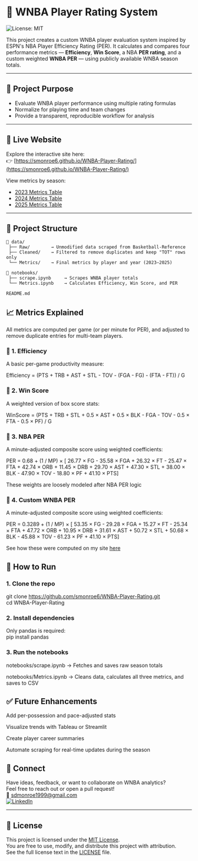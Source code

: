 # 🏀 WNBA Player Rating System

![License: MIT](https://img.shields.io/badge/License-MIT-yellow.svg)

This project creates a custom WNBA player evaluation system inspired by ESPN's NBA Player Efficiency Rating (PER). It calculates and compares four performance metrics — **Efficiency**, **Win Score**, a NBA **PER rating**, and a custom weighted **WNBA PER** — using publicly available WNBA season totals.

---

## 📌 Project Purpose

- Evaluate WNBA player performance using multiple rating formulas
- Normalize for playing time and team changes
- Provide a transparent, reproducible workflow for analysis

---

## 🚀 Live Website

Explore the interactive site here:  
👉 [https://smonroe6.github.io/WNBA-Player-Rating/](https://smonroe6.github.io/WNBA-Player-Rating/)

View metrics by season:

- [2023 Metrics Table](https://smonroe6.github.io/WNBA-Player-Rating/visuals/League/2023Metrics.html)
- [2024 Metrics Table](https://smonroe6.github.io/WNBA-Player-Rating/visuals/League/2024Metrics.html)
- [2025 Metrics Table](https://smonroe6.github.io/WNBA-Player-Rating/visuals/League/2025Metrics.html)

---

## 📂 Project Structure

```
📁 data/
 ├── Raw/        → Unmodified data scraped from Basketball-Reference
 ├── Cleaned/    → Filtered to remove duplicates and keep "TOT" rows only
 └── Metrics/    → Final metrics by player and year (2023–2025)

📁 notebooks/
 ├── scrape.ipynb     → Scrapes WNBA player totals
 └── Metrics.ipynb    → Calculates Efficiency, Win Score, and PER

README.md
```

## 📈 Metrics Explained

All metrics are computed per game (or per minute for PER), and adjusted to remove duplicate entries for multi-team players.

### 🔹 1. Efficiency

A basic per-game productivity measure:

Efficiency = (PTS + TRB + AST + STL - TOV - (FGA - FG) - (FTA - FT)) / G

### 🔹 2. Win Score

A weighted version of box score stats:

WinScore = (PTS + TRB + STL + 0.5 × AST + 0.5 × BLK - FGA - TOV - 0.5 × FTA - 0.5 × PF) / G

### 🔹 3. NBA PER

A minute-adjusted composite score using weighted coefficients:

PER = 0.68 + (1 / MP) × [ 26.77 × FG - 35.58 × FGA + 26.32 × FT - 25.47 × FTA + 42.74 × ORB + 11.45 × DRB + 29.70 × AST + 47.30 × STL + 38.00 × BLK - 47.90 × TOV - 18.80 × PF + 41.10 × PTS]

These weights are loosely modeled after NBA PER logic

### 🔹 4. Custom WNBA PER

A minute-adjusted composite score using weighted coefficients:

PER = 0.3289 + (1 / MP) × [ 53.35 × FG - 29.28 × FGA + 15.27 × FT - 25.34 × FTA + 47.72 × ORB + 10.95 × DRB + 31.61 × AST + 50.72 × STL + 50.68 × BLK - 45.88 × TOV - 61.23 × PF + 41.10 × PTS]

See how these were computed on my site [here](https://smonroe6.github.io/WNBA-Player-Rating/R/NBAVsWNBA.html)

## 🚀 How to Run

### 1. Clone the repo

git clone https://github.com/smonroe6/WNBA-Player-Rating.git  
cd WNBA-Player-Rating

### 2. Install dependencies

Only pandas is required:  
pip install pandas

### 3. Run the notebooks

notebooks/scrape.ipynb → Fetches and saves raw season totals

notebooks/Metrics.ipynb → Cleans data, calculates all three metrics, and saves to CSV

## ✅ Future Enhancements

Add per-possession and pace-adjusted stats

Visualize trends with Tableau or Streamlit

Create player career summaries

Automate scraping for real-time updates during the season

## 🤝 Connect

Have ideas, feedback, or want to collaborate on WNBA analytics?  
Feel free to reach out or open a pull request!  
📧 [sdmonroe1999@gmail.com](mailto:sdmonroe1999@gmail.com)  
[![LinkedIn](https://img.shields.io/badge/LinkedIn-blue?logo=linkedin&logoColor=white)](https://www.linkedin.com/in/stephenmonroe)

---

## 📜 License

This project is licensed under the [MIT License](LICENSE).  
You are free to use, modify, and distribute this project with attribution.  
See the full license text in the [LICENSE](LICENSE) file.
